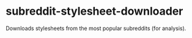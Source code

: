 # subreddit-stylesheet-downloader
Downloads stylesheets from the most popular subreddits (for analysis).
